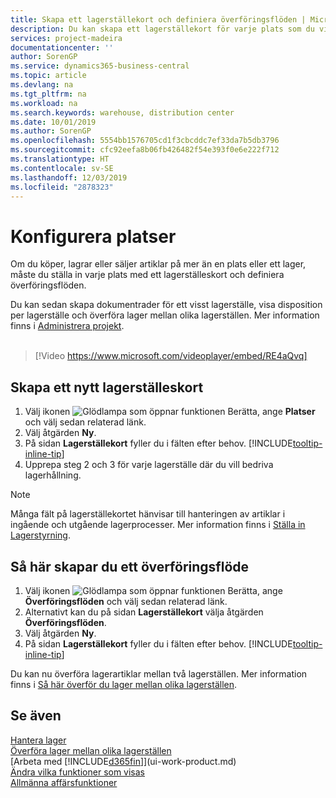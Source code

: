 ```yaml
---
title: Skapa ett lagerställekort och definiera överföringsflöden | Microsoft Docs
description: Du kan skapa ett lagerställekort för varje plats som du vill lagra lagerartiklar, till exempel lager eller distributionscenter, och ange flöden för överföring av artiklar mellan olika lagerställen.
services: project-madeira
documentationcenter: ''
author: SorenGP
ms.service: dynamics365-business-central
ms.topic: article
ms.devlang: na
ms.tgt_pltfrm: na
ms.workload: na
ms.search.keywords: warehouse, distribution center
ms.date: 10/01/2019
ms.author: SorenGP
ms.openlocfilehash: 5554bb1576705cd1f3cbcddc7ef33da7b5db3796
ms.sourcegitcommit: cfc92eefa8b06fb426482f54e393f0e6e222f712
ms.translationtype: HT
ms.contentlocale: sv-SE
ms.lasthandoff: 12/03/2019
ms.locfileid: "2878323"
---
```

# <a name="set-up-locations"></a>Konfigurera platser
Om du köper, lagrar eller säljer artiklar på mer än en plats eller ett lager, måste du ställa in varje plats med ett lagerställeskort och definiera överföringsflöden.

Du kan sedan skapa dokumentrader för ett visst lagerställe, visa disposition per lagerställe och överföra lager mellan olika lagerställen. Mer information finns i [Administrera projekt](inventory-manage-inventory.md).
<br><br>  
  
> [!Video https://www.microsoft.com/videoplayer/embed/RE4aQvq]

## <a name="to-create-a-location-card"></a>Skapa ett nytt lagerställeskort
1. Välj ikonen ![Glödlampa som öppnar funktionen Berätta](media/ui-search/search_small.png "Berätta vad du vill göra"), ange **Platser** och välj sedan relaterad länk.
2. Välj åtgärden **Ny**.
3. På sidan **Lagerställekort** fyller du i fälten efter behov. [!INCLUDE[tooltip-inline-tip](includes/tooltip-inline-tip_md.md)]
4. Upprepa steg 2 och 3 för varje lagerställe där du vill bedriva lagerhållning.

> [!NOTE]  
> Många fält på lagerställekortet hänvisar till hanteringen av artiklar i ingående och utgående lagerprocesser. Mer information finns i [Ställa in Lagerstyrning](warehouse-setup-warehouse.md).

## <a name="to-create-a-transfer-route"></a>Så här skapar du ett överföringsflöde
1. Välj ikonen ![Glödlampa som öppnar funktionen Berätta](media/ui-search/search_small.png "Berätta vad du vill göra"), ange **Överföringsflöden** och välj sedan relaterad länk.
2. Alternativt kan du på sidan **Lagerställekort** välja åtgärden **Överföringsflöden**.
3. Välj åtgärden **Ny**.
4. På sidan **Lagerställekort** fyller du i fälten efter behov. [!INCLUDE[tooltip-inline-tip](includes/tooltip-inline-tip_md.md)]

Du kan nu överföra lagerartiklar mellan två lagerställen. Mer information finns i [Så här överför du lager mellan olika lagerställen](inventory-how-transfer-between-locations.md).    

## <a name="see-also"></a>Se även
[Hantera lager](inventory-manage-inventory.md)  
[Överföra lager mellan olika lagerställen](inventory-how-transfer-between-locations.md)    
[Arbeta med [!INCLUDE[d365fin](includes/d365fin_md.md)]](ui-work-product.md)  
[Ändra vilka funktioner som visas](ui-experiences.md)  
[Allmänna affärsfunktioner](ui-across-business-areas.md)
